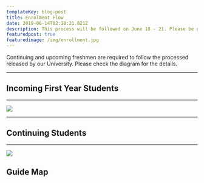 ```yaml
---
templateKey: blog-post
title: Enrolment Flow
date: 2019-06-14T02:18:21.821Z
description: This process will be followed on June 18 - 21. Please be guided accordingly.
featuredpost: true
featuredimage: /img/enrollment.jpg
---
```

Continuing and upcoming freshmen are required to follow the processed released by our University. Please check the diagram for the details.

<hr />

## Incoming First Year Students

<hr />

![](/img/first-year-enroll.svg)

<hr />

## Continuing Students

<hr />

![](/img/old-stud-enroll.svg)

## Guide Map
